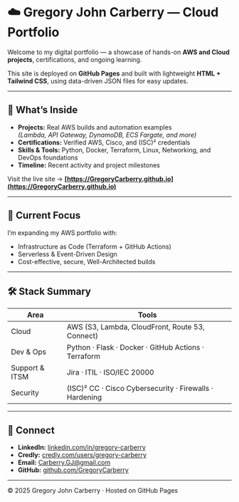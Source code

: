 # ☁️ Gregory John Carberry — Cloud Portfolio

Welcome to my digital portfolio — a showcase of hands-on **AWS and Cloud projects**, certifications, and ongoing learning.

This site is deployed on **GitHub Pages** and built with lightweight **HTML + Tailwind CSS**, using data-driven JSON files for easy updates.

---

## 🧩 What’s Inside
- **Projects:** Real AWS builds and automation examples  
  *(Lambda, API Gateway, DynamoDB, ECS Fargate, and more)*
- **Certifications:** Verified AWS, Cisco, and (ISC)² credentials  
- **Skills & Tools:** Python, Docker, Terraform, Linux, Networking, and DevOps foundations
- **Timeline:** Recent activity and project milestones

Visit the live site → **[https://GregoryCarberry.github.io](https://GregoryCarberry.github.io)**

---

## 🧠 Current Focus
I’m expanding my AWS portfolio with:
- Infrastructure as Code (Terraform + GitHub Actions)
- Serverless & Event-Driven Design
- Cost-effective, secure, Well-Architected builds

---

## 🛠️ Stack Summary
| Area | Tools |
|------|-------|
| Cloud | AWS (S3, Lambda, CloudFront, Route 53, Connect) |
| Dev & Ops | Python · Flask · Docker · GitHub Actions · Terraform |
| Support & ITSM | Jira · ITIL · ISO/IEC 20000 |
| Security | (ISC)² CC · Cisco Cybersecurity · Firewalls · Hardening |

---

## 🔗 Connect
- **LinkedIn:** [linkedin.com/in/gregory-carberry](https://www.linkedin.com/in/gregory-carberry/)
- **Credly:** [credly.com/users/gregory-carberry](https://www.credly.com/users/gregory-carberry)
- **Email:** [Carberry.GJ@gmail.com](mailto:Carberry.GJ@gmail.com)
- **GitHub:** [github.com/GregoryCarberry](https://github.com/GregoryCarberry)

---

© 2025 Gregory John Carberry · Hosted on GitHub Pages
